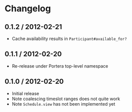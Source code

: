 # Changelog

## 0.1.2 / 2012-02-21

- Cache availability results in `Participant#available_for?`

## 0.1.1 / 2012-02-20

- Re-release under Portera top-level namespace

## 0.1.0 / 2012-02-20

- Initial release
- Note coalescing timeslot ranges does not quite work
- Note `Schedule.view` has not been implemented yet